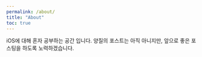 ```yaml
---
permalink: /about/
title: "About"
toc: true
---
```


iOS에 대해 혼자 공부하는 공간 입니다. 양질의 포스트는 아직 아니지만, 앞으로 좋은 포스팅을 하도록 노력하겠습니다.
